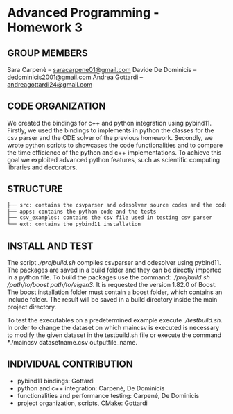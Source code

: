 # Advanced Programming - Homework 3

## GROUP MEMBERS
Sara Carpenè – saracarpene01@gmail.com Davide De Dominicis – dedominicis2001@gmail.com Andrea Gottardi – andreagottardi24@gmail.com

## CODE ORGANIZATION
We created the bindings for c++ and python integration using pybind11. Firstly, we used the bindings to implements in python the classes for the csv parser and the ODE solver of the previous homework. Secondly, we wrote python scripts to showcases the code functionalities and to compare the time efficience of the python and c++ implementations. To achieve this goal we exploited advanced python features, such as scientific computing libraries and decorators.

## STRUCTURE
```bash
├── src: contains the csvparser and odesolver source codes and the code for the binding
├── apps: contains the python code and the tests
├── csv_examples: contains the csv file used in testing csv parser
└── ext: contains the pybind11 installation
```

## INSTALL AND TEST
The script *./projbuild.sh* compiles csvparser and odesolver using pybind11. The packages are saved in a build folder and they can be directly imported in a python file. To build the packages use the command: *./projbuild.sh /path/to/boost path/to/eigen3*. It is requested the version 1.82.0 of Boost. The boost installation folder must contain a boost folder, which contains an include folder.
The result will be saved in a build directory inside the main project directory.

To test the executables on a predetermined example execute *./testbuild.sh*. In order to change the dataset on which maincsv is executed is necessary to modify the given dataset in the testbuild.sh file or execute the command *./maincsv datasetname.csv outputfile_name.
## INDIVIDUAL CONTRIBUTION
- pybind11 bindings: Gottardi
- python and c++ integration: Carpenè, De Dominicis
- functionalities and performance testing: Carpené, De Dominicis
- project organization, scripts, CMake: Gottardi
